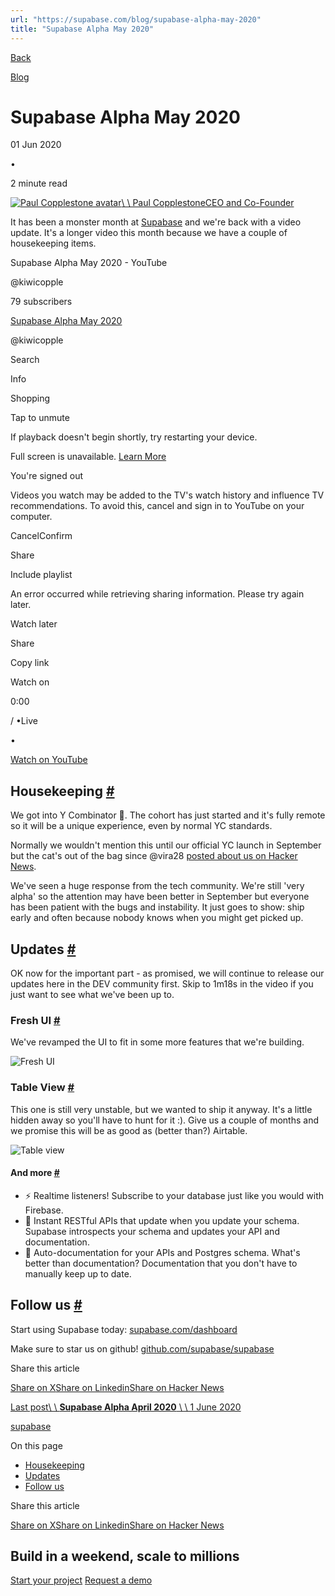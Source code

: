 ```yaml
---
url: "https://supabase.com/blog/supabase-alpha-may-2020"
title: "Supabase Alpha May 2020"
---
```


[Back](https://supabase.com/blog)

[Blog](https://supabase.com/blog)

# Supabase Alpha May 2020

01 Jun 2020

•

2 minute read

[![Paul Copplestone avatar](https://supabase.com/_next/image?url=https%3A%2F%2Fgithub.com%2Fkiwicopple.png&w=96&q=75&dpl=dpl_7FY8EmFQ6G3YqautJ4Fvh1viLnvu)\\
\\
Paul CopplestoneCEO and Co-Founder](https://github.com/kiwicopple)

It has been a monster month at [Supabase](https://supabase.com/) and we're back with a video update. It's a longer video this month because we have a couple of housekeeping items.

Supabase Alpha May 2020 - YouTube

@kiwicopple

79 subscribers

[Supabase Alpha May 2020](https://www.youtube.com/watch?v=e4qXmcEFaUs)

@kiwicopple

Search

Info

Shopping

Tap to unmute

If playback doesn't begin shortly, try restarting your device.

Full screen is unavailable. [Learn More](https://support.google.com/youtube/answer/6276924)

You're signed out

Videos you watch may be added to the TV's watch history and influence TV recommendations. To avoid this, cancel and sign in to YouTube on your computer.

CancelConfirm

Share

Include playlist

An error occurred while retrieving sharing information. Please try again later.

Watch later

Share

Copy link

Watch on

0:00

/
•Live

•

[Watch on YouTube](https://www.youtube.com/watch?v=e4qXmcEFaUs "Watch on YouTube")

## Housekeeping [\#](https://supabase.com/blog/supabase-alpha-may-2020\#housekeeping)

We got into Y Combinator :tada:. The cohort has just started and it's fully remote so it will be a unique experience, even by normal YC standards.

Normally we wouldn't mention this until our official YC launch in September but the cat's out of the bag since @vira28 [posted about us on Hacker News](https://news.ycombinator.com/item?id=23319901).

We've seen a huge response from the tech community. We're still 'very alpha' so the attention may have been better in September but everyone has been patient with the bugs and instability. It just goes to show: ship early and often because nobody knows when you might get picked up.

## Updates [\#](https://supabase.com/blog/supabase-alpha-may-2020\#updates)

OK now for the important part - as promised, we will continue to release our updates here in the DEV community first. Skip to 1m18s in the video if you just want to see what we've been up to.

### Fresh UI [\#](https://supabase.com/blog/supabase-alpha-may-2020\#fresh-ui)

We've revamped the UI to fit in some more features that we're building.

![Fresh UI](https://supabase.com/_next/image?url=%2Fimages%2Fblog%2F2020%2Fjzzm7u56ns6ega9uyc4j.png&w=3840&q=75&dpl=dpl_7FY8EmFQ6G3YqautJ4Fvh1viLnvu)

### Table View [\#](https://supabase.com/blog/supabase-alpha-may-2020\#table-view)

This one is still very unstable, but we wanted to ship it anyway. It's a little hidden away so you'll have to hunt for it :). Give us a couple of months and we promise this will be as good as (better than?) Airtable.

![Table view](https://supabase.com/_next/image?url=%2Fimages%2Fblog%2F2020%2Fjalcaoz4lsp2b6wegah5.png&w=3840&q=75&dpl=dpl_7FY8EmFQ6G3YqautJ4Fvh1viLnvu)

#### And more [\#](https://supabase.com/blog/supabase-alpha-may-2020\#and-more)

- ⚡ Realtime listeners! Subscribe to your database just like you would with Firebase.
- 🤖 Instant RESTful APIs that update when you update your schema. Supabase introspects your schema and updates your API and documentation.
- 📓 Auto-documentation for your APIs and Postgres schema. What's better than documentation? Documentation that you don't have to manually keep up to date.

## Follow us [\#](https://supabase.com/blog/supabase-alpha-may-2020\#follow-us)

Start using Supabase today: [supabase.com/dashboard](https://supabase.com/dashboard)

Make sure to star us on github! [github.com/supabase/supabase](https://github.com/supabase/supabase)

Share this article

[Share on X](https://twitter.com/intent/tweet?url=https%3A%2F%2Fsupabase.com%2Fblog%2Fsupabase-alpha-may-2020&text=Supabase%20Alpha%20May%202020)[Share on Linkedin](https://www.linkedin.com/shareArticle?url=https%3A%2F%2Fsupabase.com%2Fblog%2Fsupabase-alpha-may-2020&text=Supabase%20Alpha%20May%202020)[Share on Hacker News](https://news.ycombinator.com/submitlink?u=https%3A%2F%2Fsupabase.com%2Fblog%2Fsupabase-alpha-may-2020&t=Supabase%20Alpha%20May%202020)

[Last post\\
\\
**Supabase Alpha April 2020** \\
\\
1 June 2020](https://supabase.com/blog/supabase-alpha-april-2020)

[supabase](https://supabase.com/blog/tags/supabase)

On this page

- [Housekeeping](https://supabase.com/blog/supabase-alpha-may-2020#housekeeping)
- [Updates](https://supabase.com/blog/supabase-alpha-may-2020#updates)
- [Follow us](https://supabase.com/blog/supabase-alpha-may-2020#follow-us)

Share this article

[Share on X](https://twitter.com/intent/tweet?url=https%3A%2F%2Fsupabase.com%2Fblog%2Fsupabase-alpha-may-2020&text=Supabase%20Alpha%20May%202020)[Share on Linkedin](https://www.linkedin.com/shareArticle?url=https%3A%2F%2Fsupabase.com%2Fblog%2Fsupabase-alpha-may-2020&text=Supabase%20Alpha%20May%202020)[Share on Hacker News](https://news.ycombinator.com/submitlink?u=https%3A%2F%2Fsupabase.com%2Fblog%2Fsupabase-alpha-may-2020&t=Supabase%20Alpha%20May%202020)

## Build in a weekend, scale to millions

[Start your project](https://supabase.com/dashboard) [Request a demo](https://supabase.com/contact/sales)